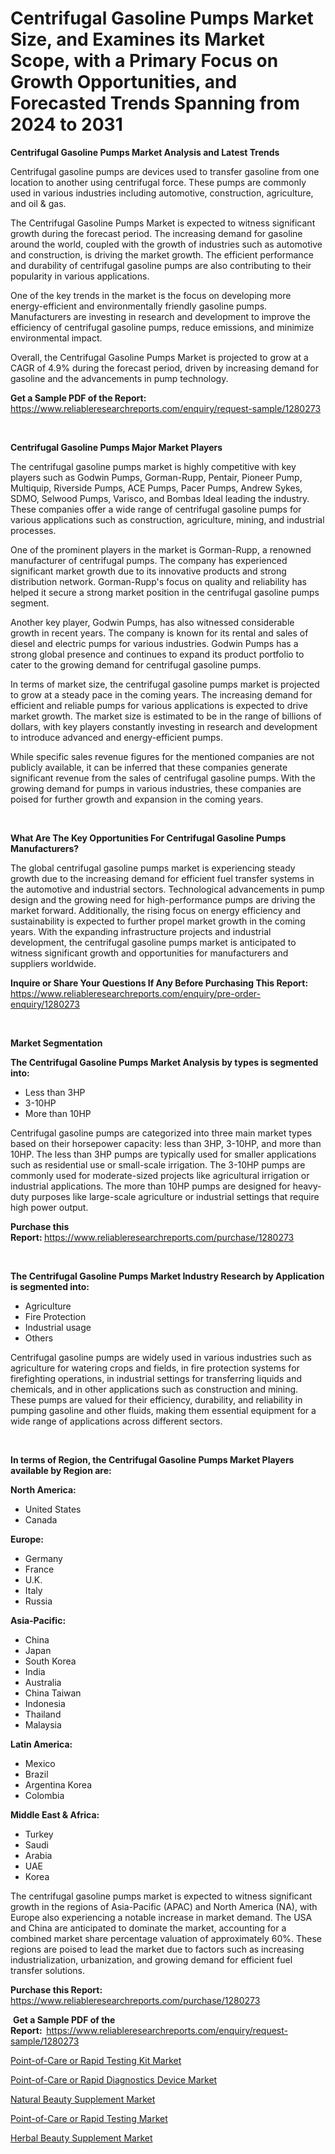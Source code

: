 <p><h1>Centrifugal Gasoline Pumps Market Size, and Examines its Market Scope, with a Primary Focus on Growth Opportunities, and Forecasted Trends Spanning from 2024 to 2031</h1></p><p><strong>Centrifugal Gasoline Pumps Market Analysis and Latest Trends</strong></p>
<p><p>Centrifugal gasoline pumps are devices used to transfer gasoline from one location to another using centrifugal force. These pumps are commonly used in various industries including automotive, construction, agriculture, and oil & gas.</p><p>The Centrifugal Gasoline Pumps Market is expected to witness significant growth during the forecast period. The increasing demand for gasoline around the world, coupled with the growth of industries such as automotive and construction, is driving the market growth. The efficient performance and durability of centrifugal gasoline pumps are also contributing to their popularity in various applications.</p><p>One of the key trends in the market is the focus on developing more energy-efficient and environmentally friendly gasoline pumps. Manufacturers are investing in research and development to improve the efficiency of centrifugal gasoline pumps, reduce emissions, and minimize environmental impact.</p><p>Overall, the Centrifugal Gasoline Pumps Market is projected to grow at a CAGR of 4.9% during the forecast period, driven by increasing demand for gasoline and the advancements in pump technology.</p></p>
<p><strong>Get a Sample PDF of the Report:&nbsp;</strong> <a href="https://www.reliableresearchreports.com/enquiry/request-sample/1280273">https://www.reliableresearchreports.com/enquiry/request-sample/1280273</a></p>
<p>&nbsp;</p>
<p><strong>Centrifugal Gasoline Pumps Major Market Players</strong></p>
<p><p>The centrifugal gasoline pumps market is highly competitive with key players such as Godwin Pumps, Gorman-Rupp, Pentair, Pioneer Pump, Multiquip, Riverside Pumps, ACE Pumps, Pacer Pumps, Andrew Sykes, SDMO, Selwood Pumps, Varisco, and Bombas Ideal leading the industry. These companies offer a wide range of centrifugal gasoline pumps for various applications such as construction, agriculture, mining, and industrial processes.</p><p>One of the prominent players in the market is Gorman-Rupp, a renowned manufacturer of centrifugal pumps. The company has experienced significant market growth due to its innovative products and strong distribution network. Gorman-Rupp's focus on quality and reliability has helped it secure a strong market position in the centrifugal gasoline pumps segment.</p><p>Another key player, Godwin Pumps, has also witnessed considerable growth in recent years. The company is known for its rental and sales of diesel and electric pumps for various industries. Godwin Pumps has a strong global presence and continues to expand its product portfolio to cater to the growing demand for centrifugal gasoline pumps.</p><p>In terms of market size, the centrifugal gasoline pumps market is projected to grow at a steady pace in the coming years. The increasing demand for efficient and reliable pumps for various applications is expected to drive market growth. The market size is estimated to be in the range of billions of dollars, with key players constantly investing in research and development to introduce advanced and energy-efficient pumps.</p><p>While specific sales revenue figures for the mentioned companies are not publicly available, it can be inferred that these companies generate significant revenue from the sales of centrifugal gasoline pumps. With the growing demand for pumps in various industries, these companies are poised for further growth and expansion in the coming years.</p></p>
<p>&nbsp;</p>
<p><strong>What Are The Key Opportunities For Centrifugal Gasoline Pumps Manufacturers?</strong></p>
<p><p>The global centrifugal gasoline pumps market is experiencing steady growth due to the increasing demand for efficient fuel transfer systems in the automotive and industrial sectors. Technological advancements in pump design and the growing need for high-performance pumps are driving the market forward. Additionally, the rising focus on energy efficiency and sustainability is expected to further propel market growth in the coming years. With the expanding infrastructure projects and industrial development, the centrifugal gasoline pumps market is anticipated to witness significant growth and opportunities for manufacturers and suppliers worldwide.</p></p>
<p><strong>Inquire or Share Your Questions If Any Before Purchasing This Report:</strong> <a href="https://www.reliableresearchreports.com/enquiry/pre-order-enquiry/1280273">https://www.reliableresearchreports.com/enquiry/pre-order-enquiry/1280273</a></p>
<p>&nbsp;</p>
<p><strong>Market Segmentation</strong></p>
<p><strong>The Centrifugal Gasoline Pumps Market Analysis by types is segmented into:</strong></p>
<p><ul><li>Less than 3HP</li><li>3-10HP</li><li>More than 10HP</li></ul></p>
<p><p>Centrifugal gasoline pumps are categorized into three main market types based on their horsepower capacity: less than 3HP, 3-10HP, and more than 10HP. The less than 3HP pumps are typically used for smaller applications such as residential use or small-scale irrigation. The 3-10HP pumps are commonly used for moderate-sized projects like agricultural irrigation or industrial applications. The more than 10HP pumps are designed for heavy-duty purposes like large-scale agriculture or industrial settings that require high power output.</p></p>
<p><strong>Purchase this Report:&nbsp;</strong><a href="https://www.reliableresearchreports.com/purchase/1280273">https://www.reliableresearchreports.com/purchase/1280273</a></p>
<p>&nbsp;</p>
<p><strong>The Centrifugal Gasoline Pumps Market Industry Research by Application is segmented into:</strong></p>
<p><ul><li>Agriculture</li><li>Fire Protection</li><li>Industrial usage</li><li>Others</li></ul></p>
<p><p>Centrifugal gasoline pumps are widely used in various industries such as agriculture for watering crops and fields, in fire protection systems for firefighting operations, in industrial settings for transferring liquids and chemicals, and in other applications such as construction and mining. These pumps are valued for their efficiency, durability, and reliability in pumping gasoline and other fluids, making them essential equipment for a wide range of applications across different sectors.</p></p>
<p>&nbsp;</p>
<p><strong>In terms of Region, the Centrifugal Gasoline Pumps Market Players available by Region are:</strong></p>
<p>
    <p> <strong> North America: </strong>
        <ul>
            <li>United States</li>
            <li>Canada</li>
        </ul>
        </p> 
    <p> <strong> Europe: </strong>
        <ul>
            <li>Germany</li>
            <li>France</li>
            <li>U.K.</li>
            <li>Italy</li>
            <li>Russia</li>
        </ul>
        </p> 
    <p> <strong> Asia-Pacific: </strong>
        <ul>
            <li>China</li>
            <li>Japan</li>
            <li>South Korea</li>
            <li>India</li>
            <li>Australia</li>
            <li>China Taiwan</li>
            <li>Indonesia</li>
            <li>Thailand</li>
            <li>Malaysia</li>
        </ul>
        </p> 
    <p> <strong> Latin America: </strong>
        <ul>
            <li>Mexico</li>
            <li>Brazil</li>
            <li>Argentina Korea</li>
            <li>Colombia</li>
        </ul>
        </p> 
    <p> <strong> Middle East & Africa: </strong>
        <ul>
            <li>Turkey</li>
            <li>Saudi</li>
            <li>Arabia</li>
            <li>UAE</li>
            <li>Korea</li>
        </ul>
    </p>
    </p>
<p><p>The centrifugal gasoline pumps market is expected to witness significant growth in the regions of Asia-Pacific (APAC) and North America (NA), with Europe also experiencing a notable increase in market demand. The USA and China are anticipated to dominate the market, accounting for a combined market share percentage valuation of approximately 60%. These regions are poised to lead the market due to factors such as increasing industrialization, urbanization, and growing demand for efficient fuel transfer solutions.</p></p>
<p><strong>Purchase this Report: </strong><a href="https://www.reliableresearchreports.com/purchase/1280273">https://www.reliableresearchreports.com/purchase/1280273</a></p>
<p>&nbsp;<strong>Get a Sample PDF of the Report:&nbsp;&nbsp;</strong><a href="https://www.reliableresearchreports.com/enquiry/request-sample/1280273">https://www.reliableresearchreports.com/enquiry/request-sample/1280273</a></p>
<p><strong></strong></p>
<p><p><a href="https://github.com/Paul14Anderson63/Market-Research-Report-List-2/blob/main/point-of-care-or-rapid-testing-kit-market.md">Point-of-Care or Rapid Testing Kit Market</a></p><p><a href="https://github.com/guneycigdem35/Market-Research-Report-List-2/blob/main/point-of-care-or-rapid-diagnostics-device-market.md">Point-of-Care or Rapid Diagnostics Device Market</a></p><p><a href="https://github.com/bentleemidoriestelle7o/Market-Research-Report-List-1/blob/main/natural-beauty-supplement-market.md">Natural Beauty Supplement Market</a></p><p><a href="https://github.com/mabutironaldo/Market-Research-Report-List-3/blob/main/point-of-care-or-rapid-testing-market.md">Point-of-Care or Rapid Testing Market</a></p><p><a href="https://github.com/biheemgalvinlouises6hokrh3h/Market-Research-Report-List-1/blob/main/herbal-beauty-supplement-market.md">Herbal Beauty Supplement Market</a></p></p>